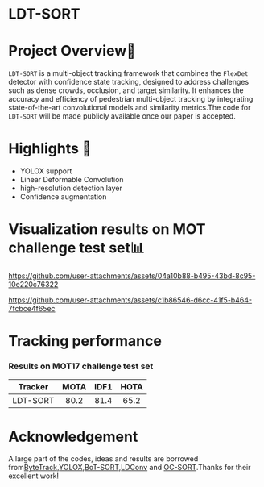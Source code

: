 # LDT-SORT
Project Overview📝 
===
`LDT-SORT` is a multi-object tracking framework that combines the `FlexDet` detector with confidence state tracking, designed to address challenges such as dense crowds, occlusion, and target similarity. It enhances the accuracy and efficiency of pedestrian multi-object tracking by integrating state-of-the-art convolutional models and similarity metrics.The code for `LDT-SORT` will be made publicly available once our paper is accepted.<br>

Highlights 🚀
==
* YOLOX support
* Linear Deformable Convolution
* high-resolution detection layer
* Confidence augmentation

Visualization results on MOT challenge test set📊
==


https://github.com/user-attachments/assets/04a10b88-b495-43bd-8c95-10e220c76322




https://github.com/user-attachments/assets/c1b86546-d6cc-41f5-b464-7fcbce4f65ec

Tracking performance
==
### Results on MOT17 challenge test set
| Tracker  | MOTA  | IDF1  | HOTA  |
|:---------:|:---------:|:---------:|:---------:|
|  LDT-SORT |  80.2   |  81.4   |  65.2   |  

Acknowledgement
==
A large part of the codes, ideas and results are borrowed from[ByteTrack](https://github.com/ifzhang/ByteTrack),[YOLOX](https://github.com/Megvii-BaseDetection/YOLOX),[BoT-SORT](https://github.com/NirAharon/BoT-SORT),[LDConv](https://github.com/CV-ZhangXin/LDConv) and [OC-SORT](https://github.com/noahcao/OC_SORT).Thanks for their excellent work!
